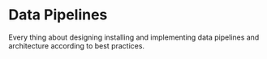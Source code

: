 # Data Pipelines
Every thing about designing installing and implementing data pipelines  and architecture according to best practices.

